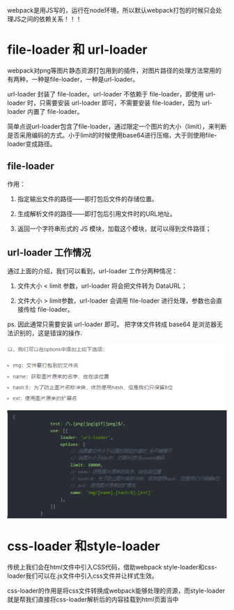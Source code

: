webpack是用JS写的，运行在node环境，所以默认webpack打包的时候只会处理JS之间的依赖关系！！！

# file-loader 和 url-loader 

webpack对png等图片静态资源打包用到的插件，对图片路径的处理方法常用的有两种，一种是file-loader，一种是url-loader。

url-loader 封装了 file-loader。url-loader 不依赖于 file-loader，即使用 url-loader 时，只需要安装 url-loader 即可，不需要安装 file-loader，因为 url-loader 内置了 file-loader。

简单点说url-loader包含了file-loader，通过限定一个图片的大小（limit），来判断是否采用编码的方式。小于limit的时候使用base64进行压缩，大于则使用file-loader变成路径。

## file-loader

作用：

1. 指定输出文件的路径——即打包后文件的存储位置。

2. 生成解析文件的路径——即打包后引用文件时的URL地址。

3. 返回一个字符串形式的 JS 模块，加载这个模块，就可以得到文件路径；

## url-loader 工作情况

通过上面的介绍，我们可以看到，url-loader 工作分两种情况：

1. 文件大小 < limit 参数，url-loader 将会把文件转为 DataURL；

2. 文件大小 > limit参数，url-loader 会调用 file-loader 进行处理，参数也会直接传给 file-loader。

ps. 因此通常只需要安装 url-loader 即可。
把字体文件转成 base64 是浏览器无法识别的，这是错误的操作.

![](./img/2024-03-29-16-27-35.png)

# css-loader 和style-loader

传统上我们会在html文件中引入CSS代码，借助webpack style-loader和css-loader我们可以在.js文件中引入css文件并让样式生效。

css-loader的作用是将css文件转换成webpack能够处理的资源，而style-loader就是帮我们直接将css-loader解析后的内容挂载到html页面当中


